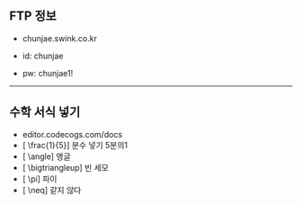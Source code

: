 ## FTP 정보
+ chunjae.swink.co.kr

+ id: chunjae

+ pw: chunjae1!

---

## 수학 서식 넣기
+ editor.codecogs.com/docs
+ \[ \frac{1}{5}\]  분수 넣기 5분의1
+ \[ \angle\] 앵글 
+ \[ \bigtriangleup\] 빈 세모
+ \[ \pi\] 파이 
+ \[ \neq\] 같지 않다